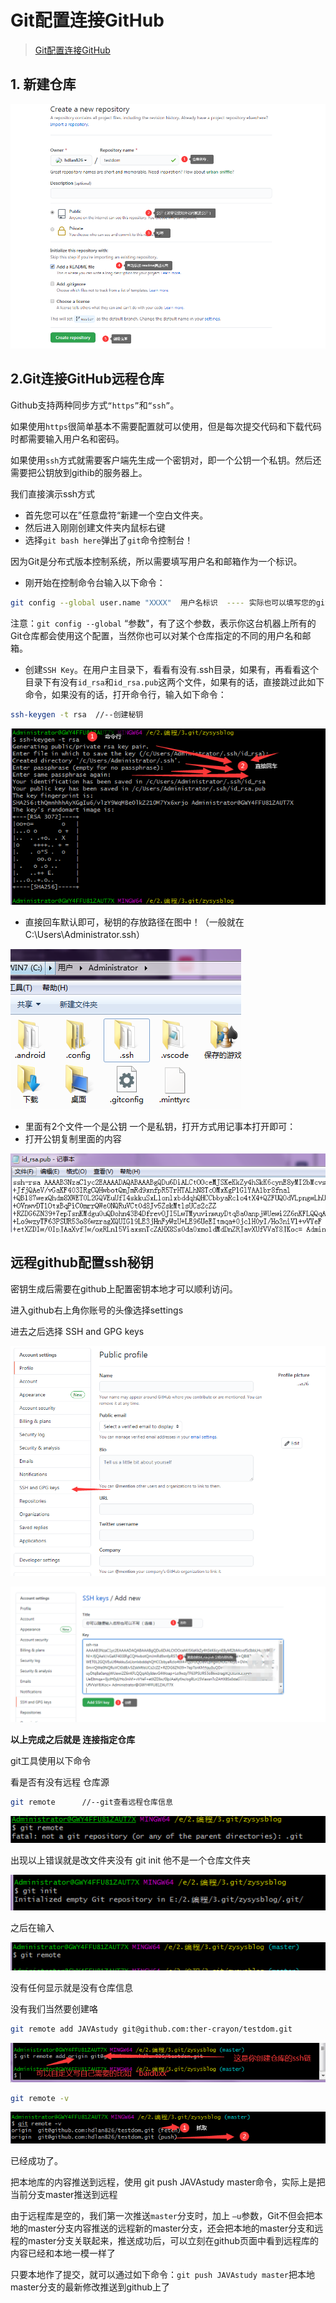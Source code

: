 # Git配置连接GitHub

> [Git配置连接GitHub](https://www.cnblogs.com/linshengqian/p/15065553.html) 

## 1. 新建仓库

![](images\2144260-20210210143313879-2125826169.png)

## 2.Git连接GitHub远程仓库

Github支持两种同步方式`“https”`和`“ssh”`。

如果使用`https`很简单基本不需要配置就可以使用，但是每次提交代码和下载代码时都需要输入用户名和密码。

如果使用`ssh`方式就需要客户端先生成一个密钥对，即一个公钥一个私钥。然后还需要把公钥放到githib的服务器上。

我们直接演示ssh方式

- 首先您可以在”任意盘符“新建一个空白文件夹。
- 然后进入刚刚创建文件夹内鼠标右键
- 选择`git bash here`弹出了`git`命令控制台！

 因为Git是分布式版本控制系统，所以需要填写用户名和邮箱作为一个标识。

- 刚开始在控制命令台输入以下命令：

```bash
git config --global user.name "XXXX"  用户名标识  ---- 实际也可以填写您的github仓库的名称git config --global user.email "xxxx@xxx.com"  邮箱标识  -------可以填写github仓库的邮箱 
```

注意：`git config --global` “参数"，有了这个参数，表示你这台机器上所有的Git仓库都会使用这个配置，当然你也可以对某个仓库指定的不同的用户名和邮箱。

- 创建`SSH Key`。在用户主目录下，看看有没有.ssh目录，如果有，再看看这个目录下有没有`id_rsa`和`id_rsa.pub`这两个文件，如果有的话，直接跳过此如下命令，如果没有的话，打开命令行，输入如下命令：

```bash
ssh-keygen -t rsa  //--创建秘钥
```

![](images\ssh创建密钥.png)

- 直接回车默认即可，秘钥的存放路径在图中！（一般就在C:\Users\Administrator.ssh）

![](images\2144260-20210210141238344-1763574377.png)

- 里面有2个文件一个是公钥 一个是私钥，打开方式用记事本打开即可：
- 打开公钥复制里面的内容

![](images\2144260-20210210142024105-1721780640.png)

## 远程github配置ssh秘钥

密钥生成后需要在github上配置密钥本地才可以顺利访问。

进入github右上角你账号的头像选择settings

进去之后选择 SSH and GPG keys

![](images\2144260-20210210142421415-2051802105.png)

![](images\2144260-20210210142842621-692781828.png)

**以上完成之后就是 连接指定仓库**

git工具使用以下命令

看是否有没有远程 仓库源

```bash
git remote      //--git查看远程仓库信息
```

![](images\2144260-20210210144515843-820456060.png)

出现以上错误就是改文件夹没有 git init 他不是一个仓库文件夹

![](images\2144260-20210210144814174-1900831386.png)

之后在输入

![](images\2144260-20210210144833533-2077262239.png)

没有任何显示就是没有仓库信息

没有我们当然要创建咯

```bash
git remote add JAVAstudy git@github.com:ther-crayon/testdom.git
```

![](images\2144260-20210210145024075-345583472.png)

```bash
git remote -v
```

![](images\2144260-20210210145159710-1259541137.png)

已经成功了。

把本地库的内容推送到远程，使用 git push JAVAstudy master命令，实际上是把当前分支master推送到远程

由于远程库是空的，我们第一次推送`master`分支时，加上 `–u`参数，Git不但会把本地的master分支内容推送的远程新的master分支，还会把本地的master分支和远程的master分支关联起来，推送成功后，可以立刻在github页面中看到远程库的内容已经和本地一模一样了

只要本地作了提交，就可以通过如下命令：`git push JAVAstudy master`把本地master分支的最新修改推送到github上了